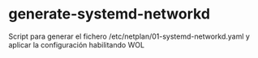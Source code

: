 # generate-systemd-networkd
Script para generar el fichero /etc/netplan/01-systemd-networkd.yaml y aplicar la configuración habilitando WOL
